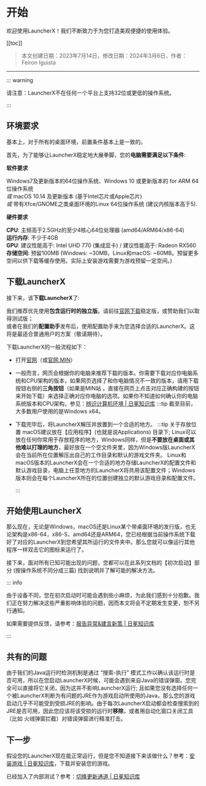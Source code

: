 # 开始

欢迎使用LauncherX！我们不断致力于为您打造美观便捷的使用体验。

[[toc]]

>   本文创建日期：2023年7月14日，修改日期：2024年3月6日，作者：Feiron Iguista

-------

::: warning

请注意：LauncherX不在任何一个平台上支持32位或更低的操作系统。

:::

## 环境要求

基本上，对于所有的桌面环境，前置条件基本上是一致的。

首先，为了能够让LauncherX稳定地大展拳脚，您的**电脑需要满足以下条件**:

**软件要求**

Windows7及更新版本的64位操作系统、Windows 10 或更新版本的 for ARM 64位操作系统<br> *或*    macOS 10.14 及更新版本 (基于Intel芯片或Apple芯片)<br> *或*    带有Xfce/GNOME之类桌面环境的Linux 64位操作系统 (建议内核版本高于5).

**硬件要求**

**CPU**: 主频高于2.5GHz的至少4核心64位处理器 (amd64/ARM64/x86-64)<br>**运行内存**: 不少于4GB<br>        **GPU**: 建议性能高于: Intel UHD 770 (集成显卡) / 建议性能高于: Radeon RX560<br>**存储空间**: 预留100MB (Windows: ~30MB，Linux和macOS: ~60MB。预留更多空间以供下载等缓存使用。实际上安装游戏需要为游戏预留一定空间。)



## 下载LauncherX

接下来，该**下载LauncherX**了:

我们推荐优先使用**包含运行时的独立版**。请前往[官网下载](https://corona.studio/launcherx/download)稳定版，或赞助我们以取得测试版；<br>或者在我们的**配置助手**发布后，使用配置助手来为您选择合适的LauncherX。这将是最适合普通用户的方案（敬请期待）。

下载LauncherX的一般流程如下：

- 打开[官网](https://corona.studio/launcherx/download)（或[官网.MIN](https://mincorona.studio/lx)）

- 一般而言，网页会根据你的电脑来推荐下载的版本。你需要下载对应你电脑系统和CPU架构的版本，如果网页选择了和你电脑情况不一致的版本，请用下载按钮右侧的**三角按钮**（如果是MIN站 ，直接在网页上点击对应正确构建的按钮来开始下载）来选择正确对应你电脑的选项。如果你不知道如何确认你的电脑系统版本和CPU架构，参见：[辨识计算机环境 | 日冕知识库](/zhCN/guide/general/check-system.html)
    :::tip 截至目前，大多数用户使用的是Windows x64。

- 下载完毕后，将LauncherX解压并放置到一个合适的地方。
    :::tip 关于存放位置
    macOS建议放在【应用程序】(也就是说Applications) 目录下; Linux可以放在任何你常用于存放程序的地方，Windows同样，但是**不要放在桌面或其他难以打理的地方**，最好放在一个空文件夹里，因为Windows版LauncherX会在当前所在位置解压出自己的工作目录和默认的游戏文件夹。
    Linux和macOS版本的LauncherX会在一个合适的地方存储LauncherX的配置文件和默认游戏目录，电脑上任意地方的LauncherX将共用该配置文件；Windows版本则会在每个LauncherX所在的位置创建独立的默认游戏目录和配置文件。

    :::

## 开始使用LauncherX

那么现在，无论是Windows，macOS还是Linux某个带桌面环境的发行版，也无论架构是x86-64，x86-S，amd64还是ARM64，您已经根据当前操作系统下载好了对应的LauncherX到您希望其所运行的文件夹中。那么您就可以像运行其他程序一样双击它的图标来运行了。

接下来，面对所有已知可能出现的问题，您都可以在此系列文档的【初次启动】部分 (按操作系统不同分成三篇) 找到说明并了解可能的解决方法。

::: info

由于设备不同，您在初次启动时可能会遇到些小麻烦，为此我们感到十分抱歉。我们正在努力解决这些严重影响体验的问题，因而本文将会不定期发生变更，恕不另行通知。

如果需要提供反馈，请参考：[报告异常&建言新策 | 日冕知识库](/zhCN/lxguide/report-issue.html)

:::

## 共有的问题

由于我们的Java运行时检测机制是通过 “搜索-执行” 模式工作以确认该运行时是否可用，所以在您启动LauncherX时候，可能会遇到来自Java的错误弹窗。您完全可以直接将它关闭，因为这并不影响LauncherX运行; 且如果您没有选择任何一个被LauncherX判断为有问题的JRE作为游戏启动所使用的Java，那么您的游戏启动几乎不可能受到受损JRE的影响。由于每次LauncherX启动都会检查搜索到的JRE是否可用，因此您应该将该受损的运行时**移除**，或者用自动化窗口关闭工具（比如 火绒弹窗拦截）对错误弹窗进行精准打击。

## 下一步

假设您的LauncherX现在能正常运行，但是您不知道接下来该做什么？参考：[安装游戏 | 日冕知识库](/zhCN/lxguide/features/installing-games.html)，下载并安装您的游戏。

已经加入了内部测试？参考：[切换更新通道 | 日冕知识库](/zhCN/lxguide/others/switch-channel.html)